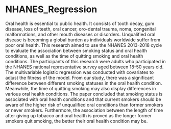 # NHANES_Regression

Oral health is essential to public health. It consists of tooth decay, gum disease, loss of teeth, oral cancer, oro-dental trauma, noma, congenital malformations, and other mouth diseases or disorders. Unqualified oral disease is becoming a global burden as individuals worldwide suffer from poor oral health. This research aimed to use the NHANES 2013-2018 cycle to evaluate the association between smoking status and oral health conditions, as well as the time of quitting smoking and oral health conditions. The participants of this research were adults who participated in the NHANES national representative survey aged between 18-50 years old. The multivariable logistic regression was conducted with covariates to adjust the fitness of the model. From our study, there was a significant difference between different smoking statuses in the oral health condition. Meanwhile, the time of quitting smoking may also display differences in various oral health conditions. The paper concluded that smoking status is associated with oral health conditions and that current smokers should be aware of the higher risk of unqualified oral conditions than former smokers or never smokers. Furthermore, the association between the length of time after giving up tobacco and oral health is proved as the longer former smokers quit smoking, the better their oral health condition may be.
